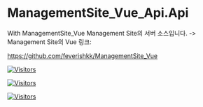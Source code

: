 # ManagementSite_Vue_Api.Api
With ManagementSite_Vue
Management Site의 서버 소스입니다.
-> Management Site의 Vue 링크: 

https://github.com/feverishkk/ManagementSite_Vue


[![Visitors](https://api.visitorbadge.io/api/visitors?path=https%3A%2F%2Fgithub.com%2Ffeverishkk%2FManagementSite_Vue_Api.Api&label=Total%20Visitor&labelColor=%2337d67a&countColor=%23f47373&style=flat)](https://visitorbadge.io/status?path=https%3A%2F%2Fgithub.com%2Ffeverishkk%2FManagementSite_Vue_Api.Api)

[![Visitors](https://api.visitorbadge.io/api/daily?path=https%3A%2F%2Fgithub.com%2Ffeverishkk%2FManagementSite_Vue_Api.Api&label=Daily%20Visitor&labelColor=%2337d67a&countColor=%23f47373&style=flat)](https://visitorbadge.io/status?path=https%3A%2F%2Fgithub.com%2Ffeverishkk%2FManagementSite_Vue_Api.Api)

[![Visitors](https://api.visitorbadge.io/api/combined?path=https%3A%2F%2Fgithub.com%2Ffeverishkk%2FManagementSite_Vue_Api.Api&label=Combined%20Visitor&labelColor=%2337d67a&countColor=%23f47373&style=flat)](https://visitorbadge.io/status?path=https%3A%2F%2Fgithub.com%2Ffeverishkk%2FManagementSite_Vue_Api.Api)
